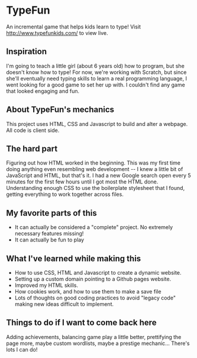 # TypeFun
An incremental game that helps kids learn to type! Visit http://www.typefunkids.com/ to view live.

## Inspiration
I'm going to teach a little girl (about 6 years old) how to program, but she doesn't know how to type! For now, we're working with Scratch, but since she'll eventually need typing skills to learn a real programming language, I went looking for a good game to set her up with. I couldn't find any game that looked engaging and fun.

## About TypeFun's mechanics
This project uses HTML, CSS and Javascript to build and alter a webpage. All code is client side.

## The hard part
Figuring out how HTML worked in the beginning. This was my first time doing anything even resembling web development -- I knew a little bit of JavaScript and HTML, but that's it. I had a new Google search open every 5 minutes for the first few hours until I got most the HTML done. Understanding enough CSS to use the boilerplate stylesheet that I found, getting everything to work together across files.

## My favorite parts of this
* It can actually be considered a "complete" project. No extremely necessary features missing!
* It can actually be fun to play

## What I've learned while making this
* How to use CSS, HTML and  Javascript to create a dynamic website.
* Setting up a custom domain pointing to a Github pages website.
* Improved my HTML skills.
* How cookies work, and how to use them to make a save file
* Lots of thoughts on good coding practices to avoid "legacy code" making new ideas difficult to implement.

## Things to do if I want to come back here
Adding achievements, balancing game play a little better, prettifying the page more, maybe custom wordlists, maybe a prestige mechanic... There's lots I can do!

